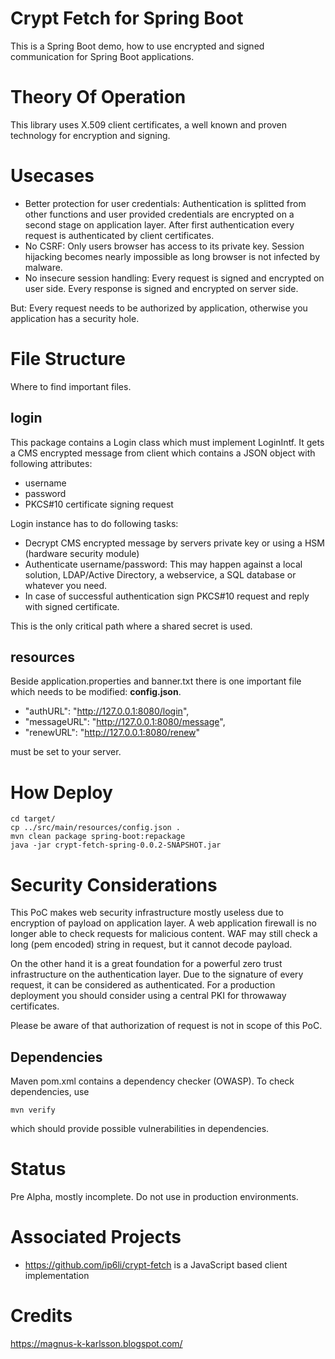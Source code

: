 # Crypt Fetch for Spring Boot

This is a Spring Boot demo, how to use encrypted and signed communication for
Spring Boot applications.

# Theory Of Operation

This library uses X.509 client certificates, a well known and proven technology for
encryption and signing.

# Usecases

* Better protection for user credentials: Authentication is splitted from other functions and
user provided credentials are encrypted on a second stage on application layer. After first authentication
every request is authenticated by client certificates.
* No CSRF: Only users browser has access to its private key. Session hijacking becomes
nearly impossible as long browser is not infected by malware. 
* No insecure session handling: Every request is signed and encrypted on user side. Every response
is signed and encrypted on server side.

But: Every request needs to be authorized by application, otherwise you application has a security hole.

# File Structure

Where to find important files.

## login

This package contains a Login class which must implement LoginIntf. It gets a CMS encrypted message
from client which contains a JSON object with following attributes:

* username
* password
* PKCS#10 certificate signing request

Login instance has to do following tasks:

* Decrypt CMS encrypted message by servers private key or using a HSM (hardware security module)
* Authenticate username/password: This may happen against a local solution, LDAP/Active Directory,
 a webservice, a SQL database or whatever you need.
* In case of successful authentication sign PKCS#10 request and reply with signed certificate.

This is the only critical path where a shared secret is used.

## resources

Beside application.properties and banner.txt there is one important file which needs to be
modified: **config.json**.

* "authURL": "http://127.0.0.1:8080/login",
* "messageURL": "http://127.0.0.1:8080/message",
* "renewURL": "http://127.0.0.1:8080/renew"

must be set to your server.

# How Deploy
 
    cd target/
    cp ../src/main/resources/config.json .
    mvn clean package spring-boot:repackage
    java -jar crypt-fetch-spring-0.0.2-SNAPSHOT.jar 
 
# Security Considerations

This PoC makes web security infrastructure mostly useless due to encryption of payload
on application layer. A web application firewall is no longer able to check requests for malicious content.
WAF may still check a long (pem encoded) string in request, but it cannot decode payload.

On the other hand it is a great foundation for a powerful zero trust infrastructure on the
authentication layer. Due to the signature of every request, it can be considered as
authenticated. For a production deployment you should consider using a central PKI for
throwaway certificates.

Please be aware of that authorization of request is not in scope of this PoC.

## Dependencies

Maven pom.xml contains a dependency checker (OWASP). To check dependencies, use

    mvn verify

which should provide possible vulnerabilities in dependencies.

# Status

Pre Alpha, mostly incomplete. Do not use in production environments.

# Associated Projects

* https://github.com/ip6li/crypt-fetch is a JavaScript based client implementation

# Credits

https://magnus-k-karlsson.blogspot.com/

